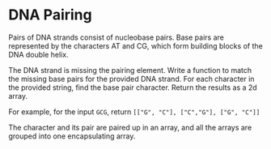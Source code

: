 # DNA Pairing
Pairs of DNA strands consist of nucleobase pairs. Base pairs are represented by the characters AT and CG, which form building blocks of the DNA double helix.

The DNA strand is missing the pairing element. Write a function to match the missing base pairs for the provided DNA strand. For each character in the provided string, find the base pair character. Return the results as a 2d array.

For example, for the input ```GCG```, return ```[["G", "C"], ["C","G"], ["G", "C"]]```

The character and its pair are paired up in an array, and all the arrays are grouped into one encapsulating array.
